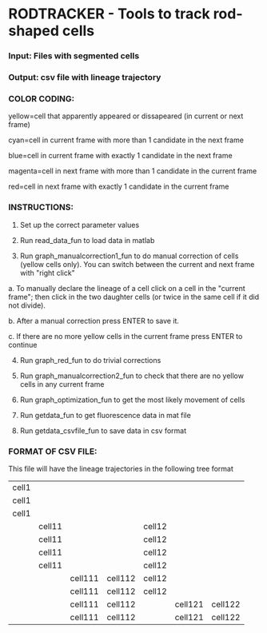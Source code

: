 RODTRACKER - Tools to track rod-shaped cells 
====

### Input: Files with segmented cells

### Output: csv file with lineage trajectory


### COLOR CODING:

yellow=cell that apparently appeared or dissapeared (in current or next frame)

cyan=cell in current frame with more than 1 candidate in the next frame

blue=cell in current frame with exactly 1 candidate in the next frame

magenta=cell in next frame with more than 1 candidate in the current frame

red=cell in next frame with exactly 1 candidate in the current frame


### INSTRUCTIONS:

1. Set up the correct parameter values

2. Run read_data_fun to load data in matlab

3. Run graph_manualcorrection1_fun to do manual correction of cells (yellow cells only). 
You can switch between the current and next frame with "right click"

a. To manually declare the lineage of a cell click on a cell in the "current frame"; then click in 
the two daughter cells (or twice in the same cell if it did not divide).

b. After a manual correction press ENTER to save it.

c. If there are no more yellow cells in the current frame press ENTER to continue

4. Run graph_red_fun to do trivial corrections

5. Run graph_manualcorrection2_fun to check that there are no yellow cells in any current frame

6. Run graph_optimization_fun to get the most likely movement of cells

7. Run getdata_fun to get fluorescence data in mat file

8. Run getdata_csvfile_fun to save data in csv format


### FORMAT OF CSV FILE:

This file will have the lineage trajectories in the following tree format

|       |        |         |         |        |         |         | 
| ----- | ------ | ------- | ------- | ------ | ------- | ------- | 
| cell1 |        |         |         |        |         |         | 
| cell1 |        |         |         |        |         |         |        
| cell1 |        |         |         |        |         |         |
|       | cell11 |         |         | cell12 |         |         |
|       | cell11 |         |         | cell12 |         |         |
|       | cell11 |         |         | cell12 |         |         |
|       | cell11 |         |         | cell12 |         |         |
|       |        | cell111 | cell112 | cell12 |         |         |
|       |        | cell111 | cell112 | cell12 |         |         |
|       |        | cell111 | cell112 |        | cell121 | cell122 | 
|       |        | cell111 | cell112 |        | cell121 | cell122 | 



